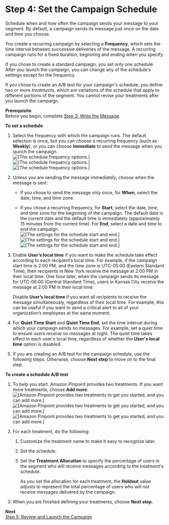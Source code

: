 # Step 4: Set the Campaign Schedule<a name="campaigns-schedule"></a>

Schedule when and how often the campaign sends your message to your segment\. By default, a campaign sends its message just once on the date and time you choose\.

You create a recurring campaign by selecting a **Frequency**, which sets the time interval between successive deliveries of the message\. A recurring campaign runs for a fixed duration, beginning and ending when you specify\. 

If you chose to create a standard campaign, you set only one schedule\. After you launch the campaign, you can change any of the schedule's settings except for the frequency\.

If you chose to create an A/B test for your campaign's schedule, you define two or more *treatments*, which are variations of the schedule that apply to different portions of the segment\. You cannot revise your treatments after you launch the campaign\.

**Prerequisite**  
Before you begin, complete [Step 3: Write the Message](campaigns-message.md)\.

**To set a schedule**

1. Select the frequency with which the campaign runs\. The default selection is once, but you can choose a recurring frequency \(such as **Weekly**\), or you can choose **Immediate** to send the message when you launch the campaign\.  
![\[The schedule frequency options.\]](http://docs.aws.amazon.com/pinpoint/latest/userguide/images/campaigns_frequency.png)![\[The schedule frequency options.\]](http://docs.aws.amazon.com/pinpoint/latest/userguide/)![\[The schedule frequency options.\]](http://docs.aws.amazon.com/pinpoint/latest/userguide/)

1. Unless you are sending the message immediately, choose when the message is sent:

   + If you chose to send the message only once, for **When**, select the date, time, and time zone\.

   + If you chose a recurring frequency, for **Start**, select the date, time, and time zone for the beginning of the campaign\. The default date is the current date and the default time is immediately \(approximately 15 minutes from the current time\)\. For **End**, select a date and time to end the campaign\.  
![\[The settings for the schedule start and end.\]](http://docs.aws.amazon.com/pinpoint/latest/userguide/images/campaigns_schedule.png)![\[The settings for the schedule start and end.\]](http://docs.aws.amazon.com/pinpoint/latest/userguide/)![\[The settings for the schedule start and end.\]](http://docs.aws.amazon.com/pinpoint/latest/userguide/)

1. Enable **User’s local time** if you want to make the schedule take effect according to each recipient’s local time\. For example, if the campaign start time is 2:00 PM, and the time zone is UTC\-05:00 \(Eastern Standard Time\), then recipients in New York receive the message at 2:00 PM in their local time\. One hour later, when the campaign sends its message for UTC\-06:00 \(Central Standard Time\), users in Kansas City receive the message at 2:00 PM in their local time\.

   Disable **User’s local time** if you want all recipients to receive the message simultaneously, regardless of their local time\. For example, this can be useful if you want to send a critical alert to all of your organization’s employees at the same moment\.

1. For **Quiet Time Start** and **Quiet Time End**, set the time interval during which your campaign sends no messages\. For example, set a quiet time to ensure users receive no messages at night\. The quiet time takes effect in each user's local time, regardless of whether the **User's local time** option is disabled\.

1. If you are creating an A/B test for the campaign schedule, use the following steps\. Otherwise, choose **Next step** to move on to the final step\.

**To create a schedule A/B test**

1. To help you start, Amazon Pinpoint provides two treatments\. If you want more treatments, choose **Add more**\.  
![\[Amazon Pinpoint provides two treatments to get you started, and you can add more.\]](http://docs.aws.amazon.com/pinpoint/latest/userguide/images/campaigns_allocation.png)![\[Amazon Pinpoint provides two treatments to get you started, and you can add more.\]](http://docs.aws.amazon.com/pinpoint/latest/userguide/)![\[Amazon Pinpoint provides two treatments to get you started, and you can add more.\]](http://docs.aws.amazon.com/pinpoint/latest/userguide/)

1. For each treatment, do the following:

   1. Customize the treatment name to make it easy to recognize later\.

   1. Set the schedule\. 

   1. Set the **Treatment Allocation** to specify the percentage of users in the segment who will receive messages according to the treatment's schedule\.

      As you set the allocation for each treatment, the **Holdout** value adjusts to represent the total percentage of users who will not receive messages delivered by the campaign\.

1. When you are finished defining your treatments, choose **Next step**\.

**Next**  
[Step 5: Review and Launch the Campaign](campaigns-review.md)